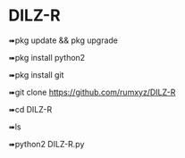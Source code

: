 # DILZ-R

➠pkg update && pkg upgrade


➠pkg install python2


➠pkg install git


➠git clone https://github.com/rumxyz/DILZ-R


➠cd DILZ-R


➠ls


➠python2 DILZ-R.py


